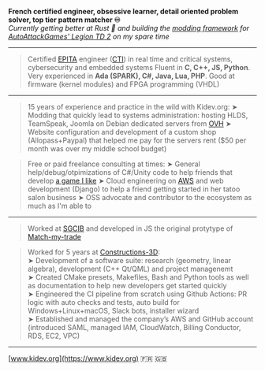 **French certified engineer, obsessive learner, detail oriented problem solver, top tier pattern matcher ♾️**  
*Currently getting better at Rust 🦀 and building the [modding framework](https://github.com/LegionTD2-Modding) for [AutoAttackGames' Legion TD 2](https://beta.legiontd2.com/) on my spare time*
____
>Certified [EPITA](https://www.epita.fr/) engineer ([CTI](https://www.cti-commission.fr/)) in real time and critical systems, cybersecurity and embedded systems
>Fluent in **C, C++, JS, Python**. Very experienced in **Ada (SPARK), C#, Java, Lua, PHP**. Good at firmware (kernel modules) and FPGA programming (VHDL)
____
>15 years of experience and practice in the wild with Kidev.org:
> ➤ Modding that quickly lead to systems administration: hosting HLDS, TeamSpeak, Joomla on Debian dedicated servers from [OVH](https://www.ovhcloud.com/)
> ➤ Website configuration and development of a custom shop (Allopass+Paypal) that helped me pay for the servers rent ($50 per month was over my middle school budget)

>Free or paid freelance consulting at times:
> ➤ General help/debug/otpimizations of C#/Unity code to help friends that develop [a game I like](https://beta.legiontd2.com/)
> ➤ Cloud engineering on [AWS](https://aws.amazon.com/) and web development (Django) to help a friend getting started in her tatoo salon business
> ➤ OSS advocate and contributor to the ecosystem as much as I'm able to
____
>Worked at [SGCIB](https://wholesale.banking.societegenerale.com/) and developed in JS the original protytype of [Match-my-trade](https://tradematch.sgmarkets.com/whiteapp/#/matchmytrade)

>Worked for 5 years at [Constructions-3D](https://www.constructions-3d.com/):  
> ➤ Development of a software suite: research (geometry, linear algebra), development (C++ Qt/QML) and project managenemt  
> ➤ Created CMake presets, Makefiles, Bash and Python tools as well as documentation to help new developers get started quickly  
> ➤ Engineered the CI pipeline from scratch using Github Actions: PR logic with auto checks and tests, auto build for Windows+Linux+macOS, Slack bots, installer wizard  
> ➤ Established and managed the company’s AWS and GitHub account (introduced SAML, managed IAM, CloudWatch, Billing Conductor, RDS, EC2, VPC)  
___
[www.kidev.org](https://www.kidev.org) 🇫🇷 🇬🇧  
